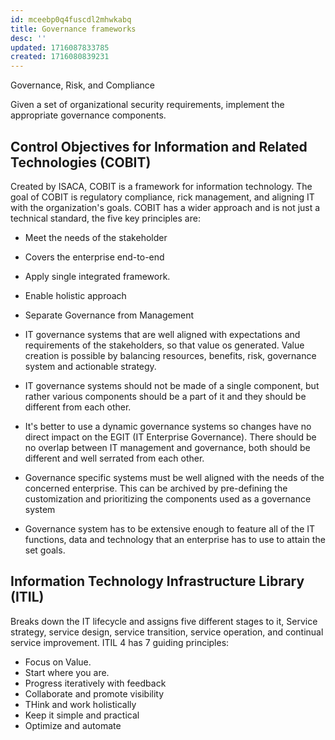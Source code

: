 ```yaml
---
id: mceebp0q4fuscdl2mhwkabq
title: Governance frameworks
desc: ''
updated: 1716087833785
created: 1716080839231
---
```

Governance, Risk, and Compliance


Given a set of organizational security requirements, implement the
appropriate governance components.

## Control Objectives for Information and Related Technologies (COBIT)

Created by ISACA, COBIT is a framework for information technology. The goal of COBIT is regulatory compliance, rick management, and aligning IT with the organization's goals. COBIT has a wider approach and is not just a technical standard, the five key principles are:


- Meet the needs of the stakeholder
- Covers the enterprise end-to-end
- Apply single integrated framework.
- Enable holistic approach
- Separate Governance from Management

- IT governance systems that are well aligned with expectations and requirements of the stakeholders, so that value os generated. Value creation is possible by balancing resources, benefits, risk, governance system and actionable strategy.
- IT governance systems should not be made of a single component, but rather various components should be a part of it and they should be different from each other.
- It's better to use a dynamic governance systems so changes have no direct impact on the EGIT (IT Enterprise Governance). There should be no overlap between IT management and governance, both should be different and well serrated from each other.
- Governance specific systems must be well aligned with the needs of the concerned enterprise. This can be archived by pre-defining the customization and prioritizing the components used as a governance system
- Governance system has to be extensive enough to feature all of the IT functions, data and technology that an enterprise has to use to attain the set goals.

## Information Technology Infrastructure Library (ITIL)

Breaks down the IT lifecycle and assigns five different stages to it, Service strategy, service design, service transition, service operation, and continual service improvement.  ITIL 4 has 7 guiding principles:

- Focus on Value.
- Start where you are.
- Progress iteratively with feedback
- Collaborate and promote visibility
- THink and work holistically
- Keep it simple and practical
- Optimize and automate
